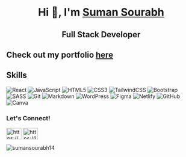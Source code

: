 <h1 align="center">Hi 👋, I'm <a href="https://sumansourabh.netlify.app/">Suman Sourabh</a></h1>
<h2 align="center">Full Stack Developer</h2>

<!-- <p align="left"> <img src="https://komarev.com/ghpvc/?username=sumansourabh14&label=Profile%20views&color=0e75b6&style=flat" alt="sumansourabh14" /> </p> -->

## Check out my portfolio <a href="https://sumansourabh.netlify.app/">here</a>

## Skills
![React](https://img.shields.io/badge/react-%2320232a.svg?style=for-the-badge&logo=react&logoColor=%2361DAFB)
![JavaScript](https://img.shields.io/badge/javascript-%23323330.svg?style=for-the-badge&logo=javascript&logoColor=%23F7DF1E)
![HTML5](https://img.shields.io/badge/html5-%23E34F26.svg?style=for-the-badge&logo=html5&logoColor=white)
![CSS3](https://img.shields.io/badge/css3-%231572B6.svg?style=for-the-badge&logo=css3&logoColor=white)
![TailwindCSS](https://img.shields.io/badge/tailwindcss-%2338B2AC.svg?style=for-the-badge&logo=tailwind-css&logoColor=white)
![Bootstrap](https://img.shields.io/badge/bootstrap-%23563D7C.svg?style=for-the-badge&logo=bootstrap&logoColor=white)
![SASS](https://img.shields.io/badge/SASS-hotpink.svg?style=for-the-badge&logo=SASS&logoColor=white)
![Git](https://img.shields.io/badge/git-%23F05033.svg?style=for-the-badge&logo=git&logoColor=white)
![Markdown](https://img.shields.io/badge/markdown-%23000000.svg?style=for-the-badge&logo=markdown&logoColor=white)
![WordPress](https://img.shields.io/badge/WordPress-%23117AC9.svg?style=for-the-badge&logo=WordPress&logoColor=white)
![Figma](https://img.shields.io/badge/figma-%23F24E1E.svg?style=for-the-badge&logo=figma&logoColor=white)
![Netlify](https://img.shields.io/badge/netlify-%23000000.svg?style=for-the-badge&logo=netlify&logoColor=#00C7B7)
![GitHub](https://img.shields.io/badge/github-%23121011.svg?style=for-the-badge&logo=github&logoColor=white)
![Canva](https://img.shields.io/badge/Canva-%2300C4CC.svg?style=for-the-badge&logo=Canva&logoColor=white)

<h3 align="left">Let's Connect!</h3>
<p align="left">
<a href="https://linkedin.com/in/https://www.linkedin.com/in/sumansourabh14/" target="blank"><img align="center" src="https://raw.githubusercontent.com/rahuldkjain/github-profile-readme-generator/master/src/images/icons/Social/linked-in-alt.svg" alt="https://www.linkedin.com/in/sumansourabh14/" height="30" width="40" /></a>
<a href="https://www.leetcode.com/https://leetcode.com/sumansourabh/" target="blank"><img align="center" src="https://raw.githubusercontent.com/rahuldkjain/github-profile-readme-generator/master/src/images/icons/Social/leet-code.svg" alt="https://leetcode.com/sumansourabh/" height="30" width="40" /></a>
</p>

<!-- ## Projects

| S.No | Project Name | Tech Used | Github |
|:---:|:---:|:---:|:---:|
| 1 | [MovieDB - Database for Movies](https://movies-tv-db-react.web.app/) | ![React](https://img.shields.io/badge/react-%2320232a.svg?style=for-the-badge&logo=react&logoColor=%2361DAFB)![TailwindCSS](https://img.shields.io/badge/tailwindcss-%2338B2AC.svg?style=for-the-badge&logo=tailwind-css&logoColor=white)![Firebase](https://img.shields.io/badge/firebase-%23039BE5.svg?style=for-the-badge&logo=firebase) | [Link](https://github.com/Sumansourabh14/movie-database)
| 2 | [Portfolio Website](https://sumansourabh.netlify.app/) | ![React](https://img.shields.io/badge/react-%2320232a.svg?style=for-the-badge&logo=react&logoColor=%2361DAFB)![TailwindCSS](https://img.shields.io/badge/tailwindcss-%2338B2AC.svg?style=for-the-badge&logo=tailwind-css&logoColor=white)![Netlify](https://img.shields.io/badge/netlify-%23000000.svg?style=for-the-badge&logo=netlify&logoColor=#00C7B7) | [Link](https://github.com/Sumansourabh14/Portfolio-v2)
| 3 | [Movies Website with API](https://sumansourabh14.github.io/Movies-TV-Website/) | ![HTML5](https://img.shields.io/badge/html5-%23E34F26.svg?style=for-the-badge&logo=html5&logoColor=white)![CSS3](https://img.shields.io/badge/css3-%231572B6.svg?style=for-the-badge&logo=css3&logoColor=white)![JavaScript](https://img.shields.io/badge/javascript-%23323330.svg?style=for-the-badge&logo=javascript&logoColor=%23F7DF1E) | [Link](https://github.com/Sumansourabh14/Movies-TV-Website) |
| 4 | [Krypto - Modern UI/UX Website](https://krypto-website.netlify.app/) | ![React](https://img.shields.io/badge/react-%2320232a.svg?style=for-the-badge&logo=react&logoColor=%2361DAFB)![TailwindCSS](https://img.shields.io/badge/tailwindcss-%2338B2AC.svg?style=for-the-badge&logo=tailwind-css&logoColor=white)![CSS3](https://img.shields.io/badge/css3-%231572B6.svg?style=for-the-badge&logo=css3&logoColor=white)![Figma](https://img.shields.io/badge/figma-%23F24E1E.svg?style=for-the-badge&logo=figma&logoColor=white) | [Link](https://github.com/Sumansourabh14/modern-ui-ux-website) |
| 5 | [Apple Website Clone](https://apple-clone-suman-sourabh.netlify.app/) | ![React](https://img.shields.io/badge/react-%2320232a.svg?style=for-the-badge&logo=react&logoColor=%2361DAFB)![TailwindCSS](https://img.shields.io/badge/tailwindcss-%2338B2AC.svg?style=for-the-badge&logo=tailwind-css&logoColor=white)![Netlify](https://img.shields.io/badge/netlify-%23000000.svg?style=for-the-badge&logo=netlify&logoColor=#00C7B7) | [Link](https://github.com/Sumansourabh14/apple-website-clone-v1) | -->

<!-- ## Trophies

[![trophy](https://github-profile-trophy.vercel.app/?username=Sumansourabh14)](https://github.com/ryo-ma/github-profile-trophy) -->

<!-- ## Stats

<p>&nbsp;<img align="center" src="https://github-readme-stats.vercel.app/api?username=sumansourabh14&show_icons=true&locale=en" alt="sumansourabh14" /></p> -->

<p><img align="center" src="https://github-readme-streak-stats.herokuapp.com/?user=sumansourabh14&" alt="sumansourabh14" /></p>

<!-- [![Ashutosh's github activity graph](https://activity-graph.herokuapp.com/graph?username=Sumansourabh14&theme=github)](https://github.com/ashutosh00710/github-readme-activity-graph) -->
